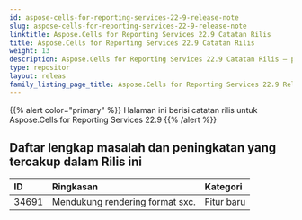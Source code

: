 ```yaml
---
id: aspose-cells-for-reporting-services-22-9-release-note
slug: aspose-cells-for-reporting-services-22-9-release-note
linktitle: Aspose.Cells for Reporting Services 22.9 Catatan Rilis
title: Aspose.Cells for Reporting Services 22.9 Catatan Rilis
weight: 13
description: Aspose.Cells for Reporting Services 22.9 Catatan Rilis – pembaruan dan perbaikan terkini
type: repositor
layout: releas
family_listing_page_title: Aspose.Cells for Reporting Services 22.9 Release Note
---
```

{{% alert color="primary" %}} 
Halaman ini berisi catatan rilis untuk Aspose.Cells for Reporting Services 22.9
{{% /alert %}} 
##  **Daftar lengkap masalah dan peningkatan yang tercakup dalam Rilis ini**
|**ID**|**Ringkasan**|**Kategori**|
| :- | :- | :- |
| 34691 |Mendukung rendering format sxc.| Fitur baru|
